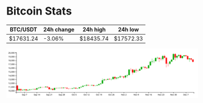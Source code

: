 # Bitcoin Stats

BTC/USDT|24h change|24h high|24h low|
|---|---|---|---|
|$17631.24|-3.06%|$18435.74|$17572.33|

<img src="./chart.svg">
